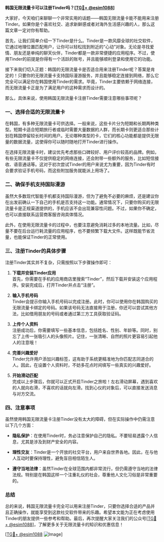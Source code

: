 **韩国无限流量卡可以注册Tinder吗？[[TG💪+ @esim1088](https://t.me/s/esim1088)]**

大家好，今天咱们来聊聊一个非常实用的话题——韩国无限流量卡能不能用来注册Tinder。如果你是个喜欢社交、追求新鲜感或者对海外生活感兴趣的人，那么这篇文章一定对你有帮助。

首先，让我们简单介绍一下Tinder是什么。Tinder是一款风靡全球的社交软件，它通过地理位置匹配用户，让你可以轻松找到附近的“心动”对象。无论是寻找爱情、朋友还是单纯的聊天伙伴，Tinder都是一款非常便捷的应用程序。不过，使用Tinder的前提是你得有一个活跃的账号，并且能够顺利登录和使用它的功能。

接下来我们切入正题：韩国的无限流量卡是否适合用来注册Tinder呢？答案是肯定的！只要你的无限流量卡支持国际漫游服务，并且能够稳定连接到网络，那么它完全可以满足你在韩国使用Tinder的需求。毕竟，Tinder主要依赖于网络连接，而无限流量卡正是为了满足用户的这种需求而设计的。

那么，具体来说，使用韩国无限流量卡注册Tinder需要注意哪些事项呢？

### 一、选择合适的无限流量卡

在韩国，有多种无限流量卡可供选择。一般来说，这些卡片分为短期和长期两种类型。短期卡适合短期旅行者或临时需要大量数据的人群，而长期卡则更适合那些计划在韩国停留较长时间的用户。无论哪种类型的卡，它们的核心功能都是提供无限量的数据流量，这使得你可以随时随地打开Tinder进行操作。

在选择无限流量卡时，建议优先考虑那些口碑较好、用户评价较高的品牌。例如，有些无限流量卡不仅提供稳定的网络连接，还会附带一些额外的服务，比如短信接收、语音通话等。这对于初次尝试Tinder的用户来说尤为重要，因为Tinder有时会要求验证手机号码，而这些附加服务就能派上用场了。

### 二、确保手机支持国际漫游

虽然大多数现代智能手机都支持国际漫游，但为了避免不必要的麻烦，还是建议你在出发前确认一下自己的手机是否支持这一功能。通常情况下，只要你购买的无限流量卡是正规渠道提供的，手机应该不会出现兼容性问题。不过，如果你不确定，也可以直接联系运营商客服咨询具体情况。

此外，在使用无限流量卡的过程中，也要注意避免消耗过多的本地流量。比如，尽量不要在后台运行耗流量的应用程序，也不要频繁下载大文件。这样既能节省流量，也能保证Tinder的正常使用。

### 三、注册Tinder的具体步骤

注册Tinder其实并不复杂，只需按照以下步骤操作即可：

1. **下载并安装Tinder应用**  
   首先，你需要在手机的应用商店里搜索“Tinder”，然后下载并安装这个应用程序。安装完成后，打开Tinder并点击“注册”。

2. **输入手机号码**  
   Tinder会提示你输入手机号码以完成注册。此时，你可以使用你在韩国购买的无限流量卡绑定的号码。如果该号码无法直接用于注册，你还可以尝试其他方法，比如借用朋友的号码或者通过第三方工具获取验证码。

3. **上传个人资料**  
   注册成功后，你需要填写一些基本信息，包括姓名、性别、年龄等。同时，别忘了上传一张吸引人的头像照片。记住，一张清晰、自然的照片更容易引起他人的注意哦！

4. **完善兴趣爱好**  
   Tinder允许用户添加兴趣标签，这有助于系统更精准地为你匹配志同道合的人。因此，在设置个人资料时，不妨多花点时间填写一些真实的兴趣爱好。

5. **开始滑动匹配**  
   完成以上步骤后，你就可以正式开启Tinder之旅啦！左右滑动屏幕，遇到喜欢的人就向右滑，不喜欢的话就向左滑。找到心仪的对象后，可以直接发送消息与对方交流。

### 四、注意事项

虽然使用韩国无限流量卡注册Tinder没有太大的障碍，但在实际操作中仍需注意以下几个方面：

- **隐私保护**：在使用Tinder时，务必注意保护自己的隐私。不要轻易透露个人信息，尤其是涉及到财产安全的内容。
  
- **理性交友**：Tinder是一个开放的社交平台，用户来自世界各地。因此，在与他人互动时要保持理性，避免盲目相信陌生人。

- **遵守当地法律**：虽然Tinder在全球范围内都非常流行，但仍需遵守当地的法律法规。特别是在韩国这样一个注重礼仪的社会，尊重他人文化习俗是非常重要的。

### 总结

总的来说，韩国无限流量卡完全可以用来注册Tinder，只要你选择合适的产品并且正确操作，就能享受到这款社交软件带来的乐趣。希望本文能为正在考虑使用Tinder的朋友提供一些参考和帮助。最后，再次提醒大家关注我们的公众号[[TG💪+ @esim1088](https://t.me/s/esim1088)]，了解更多关于无限流量卡的知识和优惠信息！

[[TG💪+ @esim1088](https://t.me/s/esim1088) ![Image](https://i.postimg.cc/4NQfJmqS/Snipaste-2025-05-13-00-14-12.png)]